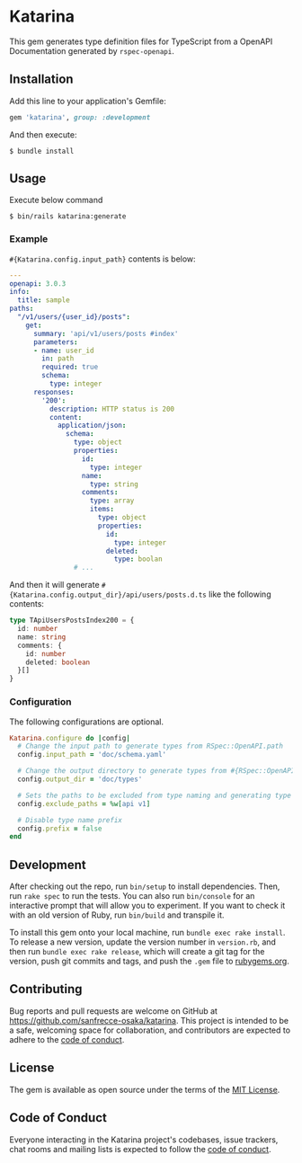 # Katarina

This gem generates type definition files for TypeScript from a OpenAPI Documentation generated by `rspec-openapi`.

## Installation

Add this line to your application's Gemfile:

```ruby
gem 'katarina', group: :development
```

And then execute:

    $ bundle install

## Usage

Execute below command 

```shell script
$ bin/rails katarina:generate
```

### Example

`#{Katarina.config.input_path}` contents is below:

```yaml
---
openapi: 3.0.3
info:
  title: sample
paths:
  "/v1/users/{user_id}/posts":
    get:
      summary: 'api/v1/users/posts #index'
      parameters:
      - name: user_id
        in: path
        required: true
        schema:
          type: integer
      responses:
        '200':
          description: HTTP status is 200
          content:
            application/json:
              schema:
                type: object
                properties:
                  id:
                    type: integer
                  name:
                    type: string
                  comments:
                    type: array
                    items:
                      type: object
                      properties:
                        id:
                          type: integer
                        deleted:
                          type: boolan
                # ...
```

And then it will generate `#{Katarina.config.output_dir}/api/users/posts.d.ts` like the following contents:

```ts
type TApiUsersPostsIndex200 = {
  id: number
  name: string
  comments: {
    id: number
    deleted: boolean
  }[]
}
```

### Configuration

The following configurations are optional.

```ruby
Katarina.configure do |config|
  # Change the input path to generate types from RSpec::OpenAPI.path
  config.input_path = 'doc/schema.yaml'

  # Change the output directory to generate types from #{RSpec::OpenAPI.path}/types
  config.output_dir = 'doc/types'

  # Sets the paths to be excluded from type naming and generating type definition file path
  config.exclude_paths = %w[api v1]

  # Disable type name prefix
  config.prefix = false
end
```

## Development

After checking out the repo, run `bin/setup` to install dependencies. Then, run `rake spec` to run the tests. You can also run `bin/console` for an interactive prompt that will allow you to experiment. If you want to check it with an old version of Ruby, run `bin/build` and transpile it.

To install this gem onto your local machine, run `bundle exec rake install`. To release a new version, update the version number in `version.rb`, and then run `bundle exec rake release`, which will create a git tag for the version, push git commits and tags, and push the `.gem` file to [rubygems.org](https://rubygems.org).

## Contributing

Bug reports and pull requests are welcome on GitHub at https://github.com/sanfrecce-osaka/katarina. This project is intended to be a safe, welcoming space for collaboration, and contributors are expected to adhere to the [code of conduct](https://github.com/[USERNAME]/katarina/blob/master/CODE_OF_CONDUCT.md).


## License

The gem is available as open source under the terms of the [MIT License](https://opensource.org/licenses/MIT).

## Code of Conduct

Everyone interacting in the Katarina project's codebases, issue trackers, chat rooms and mailing lists is expected to follow the [code of conduct](https://github.com/sanfrecce-osaka/katarina/blob/master/CODE_OF_CONDUCT.md).
